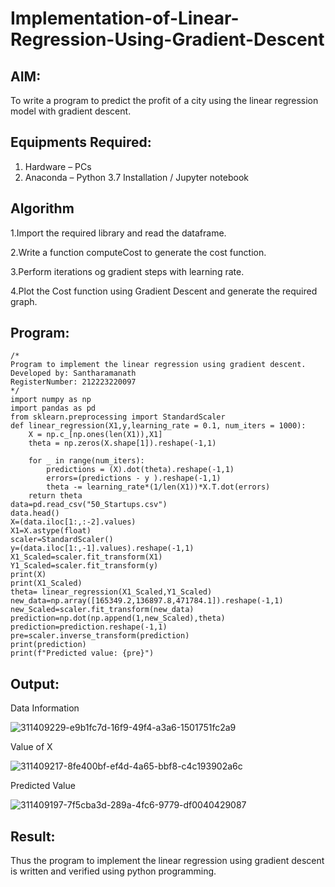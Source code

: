 # Implementation-of-Linear-Regression-Using-Gradient-Descent

## AIM:
To write a program to predict the profit of a city using the linear regression model with gradient descent.

## Equipments Required:
1. Hardware – PCs
2. Anaconda – Python 3.7 Installation / Jupyter notebook

## Algorithm
1.Import the required library and read the dataframe.

2.Write a function computeCost to generate the cost function.

3.Perform iterations og gradient steps with learning rate.

4.Plot the Cost function using Gradient Descent and generate the required graph.

## Program:
```
/*
Program to implement the linear regression using gradient descent.
Developed by: Santharamanath
RegisterNumber: 212223220097
*/
import numpy as np
import pandas as pd
from sklearn.preprocessing import StandardScaler
def linear_regression(X1,y,learning_rate = 0.1, num_iters = 1000):
    X = np.c_[np.ones(len(X1)),X1]
    theta = np.zeros(X.shape[1]).reshape(-1,1)
    
    for _ in range(num_iters):
        predictions = (X).dot(theta).reshape(-1,1)
        errors=(predictions - y ).reshape(-1,1)
        theta -= learning_rate*(1/len(X1))*X.T.dot(errors)
    return theta
data=pd.read_csv("50_Startups.csv")
data.head()
X=(data.iloc[1:,:-2].values)
X1=X.astype(float)
scaler=StandardScaler()
y=(data.iloc[1:,-1].values).reshape(-1,1)
X1_Scaled=scaler.fit_transform(X1)
Y1_Scaled=scaler.fit_transform(y)
print(X)
print(X1_Scaled)
theta= linear_regression(X1_Scaled,Y1_Scaled)
new_data=np.array([165349.2,136897.8,471784.1]).reshape(-1,1)
new_Scaled=scaler.fit_transform(new_data)
prediction=np.dot(np.append(1,new_Scaled),theta)
prediction=prediction.reshape(-1,1)
pre=scaler.inverse_transform(prediction)
print(prediction)
print(f"Predicted value: {pre}")
```

## Output:
Data Information


![311409229-e9b1fc7d-16f9-49f4-a3a6-1501751fc2a9](https://github.com/Santharamanath/Implementation-of-Linear-Regression-Using-Gradient-Descent/assets/149035289/986b932e-cd55-42eb-9b0d-aa97a2142a42)



Value of X


![311409217-8fe400bf-ef4d-4a65-bbf8-c4c193902a6c](https://github.com/Santharamanath/Implementation-of-Linear-Regression-Using-Gradient-Descent/assets/149035289/39df1666-313e-4f6b-b41b-eec83bb26546)



Predicted Value


![311409197-7f5cba3d-289a-4fc6-9779-df0040429087](https://github.com/Santharamanath/Implementation-of-Linear-Regression-Using-Gradient-Descent/assets/149035289/b422a607-5211-40f9-a48b-e999c20acaa4)

## Result:
Thus the program to implement the linear regression using gradient descent is written and verified using python programming.
